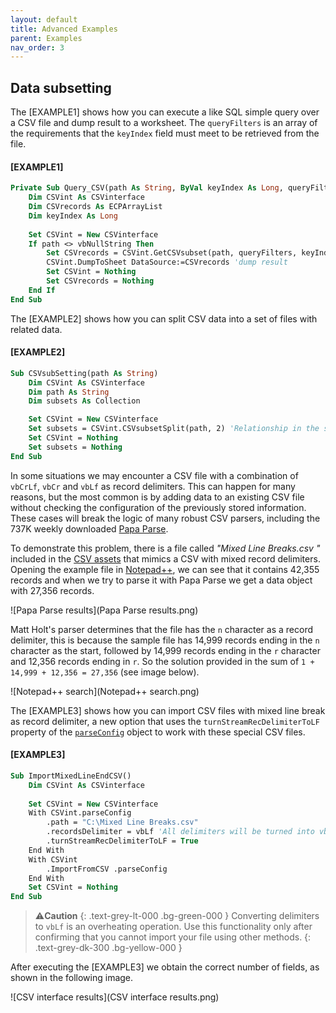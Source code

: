 ```yaml
---
layout: default
title: Advanced Examples
parent: Examples
nav_order: 3
---
```


## Data subsetting

The \[EXAMPLE1\] shows how you can execute a like SQL simple query over a CSV file and dump result to a worksheet. The `queryFilters` is an array of the requirements that the `keyIndex` field must meet to be retrieved from the file.

#### [EXAMPLE1]
```vb
Private Sub Query_CSV(path As String, ByVal keyIndex As Long, queryFilters As Variant)
    Dim CSVint As CSVinterface
    Dim CSVrecords As ECPArrayList
    Dim keyIndex As Long
    
    Set CSVint = New CSVinterface
    If path <> vbNullString Then
        Set CSVrecords = CSVint.GetCSVsubset(path, queryFilters, keyIndex) 'data filtered on keyIndex th field
        CSVint.DumpToSheet DataSource:=CSVrecords 'dump result
        Set CSVint = Nothing
        Set CSVrecords = Nothing
    End If
End Sub
```

The \[EXAMPLE2\] shows how you can split CSV data into a set of files with related data.

#### [EXAMPLE2]
```vb
Sub CSVsubSetting(path As String)
    Dim CSVint As CSVinterface
    Dim path As String
    Dim subsets As Collection

    Set CSVint = New CSVinterface
    Set subsets = CSVint.CSVsubsetSplit(path, 2) 'Relationship in the second field
    Set CSVint = Nothing
    Set subsets = Nothing
End Sub
```

In some situations we may encounter a CSV file with a combination of `vbCrLf`, `vbCr` and `vbLf` as record delimiters. This can happen for many reasons, but the most common is by adding data to an existing CSV file without checking the configuration of the previously stored information. These cases will break the logic of many robust CSV parsers, including the 737K weekly downloaded [Papa Parse](https://www.papaparse.com/). 

To demonstrate this problem, there is a file called *"Mixed Line Breaks.csv "* included in the [CSV assets](https://github.com/ws-garcia/VBA-CSV-interface/raw/master/csv-data/assets.zip) that mimics a CSV with mixed record delimiters. Opening the example file in [Notepad++](https://notepad-plus-plus.org/), we can see that it contains 42,355 records and when we try to parse it with Papa Parse we get a data object with 27,356 records. 

![Papa Parse results](Papa Parse results.png)

Matt Holt's parser determines that the file has the `n` character as a record delimiter, this is because the sample file has 14,999 records ending in the `n` character as the start, followed by 14,999 records ending in the `r` character and 12,356 records ending in `r`. So the solution provided in the sum of `1 + 14,999 + 12,356 = 27,356` (see image below).

![Notepad++ search](Notepad++ search.png)

 The \[EXAMPLE3\] shows how you can import CSV files with mixed line break as record delimiter, a new option that uses the `turnStreamRecDelimiterToLF` property of the [`parseConfig`](https://ws-garcia.github.io/VBA-CSV-interface/api/properties/parseconf.html) object to work with these special CSV files.
 
 #### [EXAMPLE3]
```vb
Sub ImportMixedLineEndCSV()
    Dim CSVint As CSVinterface
            
    Set CSVint = New CSVinterface
    With CSVint.parseConfig
        .path = "C:\Mixed Line Breaks.csv"
        .recordsDelimiter = vbLf 'All delimiters will be turned into vbLf
        .turnStreamRecDelimiterToLF = True
    End With
    With CSVint
        .ImportFromCSV .parseConfig
    End With
    Set CSVint = Nothing
End Sub
```

>⚠️**Caution**
>{: .text-grey-lt-000 .bg-green-000 }
>Converting delimiters to `vbLf` is an overheating operation. Use this functionality only after confirming that you cannot import your file using other methods.
{: .text-grey-dk-300 .bg-yellow-000 }

After executing the \[EXAMPLE3\] we obtain the correct number of fields, as shown in the following image.

![CSV interface results](CSV interface results.png)